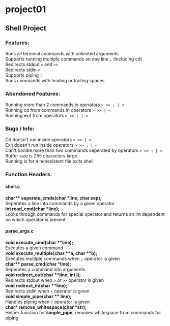 # project01
## Shell Project
### Features:
Runs all terminal commands with unlimited arguments    
Supports running multiple commands on one line `;` (including cd)  
Redirects stdout `>` and `>>`  
Redirects stdin `<`  
Supports piping `|`  
Runs commands with leading or trailing spaces  
### Abandoned Features:
Running more than 2 commands in operators `> >> ; | <`    
Running cd from commands in operators `> >> | <`  
Running exit from operators `> >> ; | <`  
### Bugs / Info:
Cd doesn't run inside operators `> >> | <`  
Exit doesn't run inside operators `> >> ; | <`   
Can't handle more than two commands seperated by operators `> >> ; | <`  
Buffer size is 255 characters large  
Running ls for a nonexistent file exits shell
### Function Headers:
#### shell.c
**char\*\* seperate_cmds(char \*line, char sep);**\
Seperates a line into commands by a given operator  
**int read_cmd(char \*line);**\
Looks through commands for special operator and returns an int dependent on which operator is present    
#### parse_args.c
**void execute_cmd(char \*\*line);**\
Executes a given command  
**void execute_multiple(char \*\*a, char \*\*b);**\
Executes multiple commands when `;` operator is given  
**char\*\* parse_cmd(char \*line);**\
Seperates a command into arguments  
**void redirect_out(char \*\*line, int i);**\
Redirects stdout when `>` or `>>` operator is given  
**void redirect_in(char \*\*line);**\
Redirects stdin when `<` operator is given  
**void simple_pipe(char \*\* line);**\
Handles piping when `|` operator is given  
**char\* remove_whitespace(char \*str);**\
Helper function for **simple_pipe**, removes whitespace from commands for piping  
